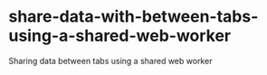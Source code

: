 # share-data-with-between-tabs-using-a-shared-web-worker
Sharing data between tabs using a shared web worker
